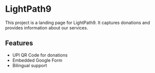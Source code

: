 # LightPath9

This project is a landing page for LightPath9. It captures donations and provides information about our services.

## Features

- UPI QR Code for donations
- Embedded Google Form
- Bilingual support
